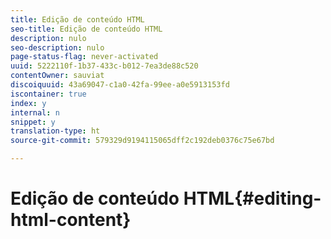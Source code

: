 ```yaml
---
title: Edição de conteúdo HTML
seo-title: Edição de conteúdo HTML
description: nulo
seo-description: nulo
page-status-flag: never-activated
uuid: 5222110f-1b37-433c-b012-7ea3de88c520
contentOwner: sauviat
discoiquuid: 43a69047-c1a0-42fa-99ee-a0e5913153fd
iscontainer: true
index: y
internal: n
snippet: y
translation-type: ht
source-git-commit: 579329d9194115065dff2c192deb0376c75e67bd

---
```



# Edição de conteúdo HTML{#editing-html-content}

